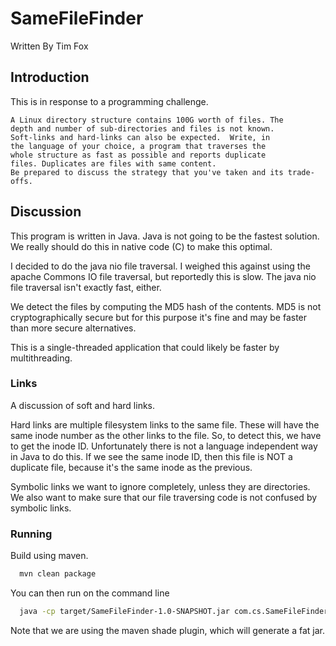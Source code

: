 # SameFileFinder

Written By Tim Fox

## Introduction

This is in response to a programming challenge.

```
A Linux directory structure contains 100G worth of files. The
depth and number of sub-directories and files is not known.
Soft-links and hard-links can also be expected.  Write, in
the language of your choice, a program that traverses the
whole structure as fast as possible and reports duplicate
files. Duplicates are files with same content.
Be prepared to discuss the strategy that you've taken and its trade-offs.
```

## Discussion

This program is written in Java.  Java is not going to be the fastest
solution.  We really should do this in native code (C) to make this
optimal.

I decided to do the java nio file traversal.  I weighed this against
using the apache Commons IO file traversal, but reportedly this is slow.
The java nio file traversal isn't exactly fast, either.

We detect the files by computing the MD5 hash of the contents. MD5 is 
not cryptographically secure but for this purpose it's fine and may be faster
than more secure alternatives.

This is a single-threaded application that could likely be faster by 
multithreading.

### Links

A discussion of soft and hard links.

Hard links are multiple filesystem links to the same file.  These will have 
the same inode number as the other links to the file.  So, to detect 
this, we have to get the inode ID.  Unfortunately there is not a 
language independent way in Java to do this.  If we see the same 
inode ID, then this file is NOT a duplicate file, because it's the same 
inode as the previous.

Symbolic links we want to ignore completely, unless they are directories.   
We also want to make sure that our file traversing code is not confused 
by symbolic links.

### Running

Build using maven.

```bash
  mvn clean package
```

You can then run on the command line

```bash
  java -cp target/SameFileFinder-1.0-SNAPSHOT.jar com.cs.SameFileFinder <NAME OF ROOT DIRECTORY>
```

Note that we are using the maven shade plugin, which will generate a fat
jar.




